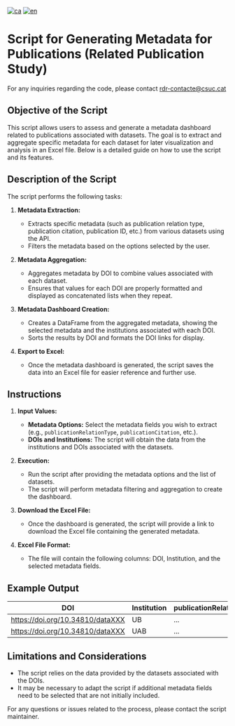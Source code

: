 [![ca](https://img.shields.io/badge/lang-ca-blue.svg)](https://github.com/CSUC/RDR-scripts/blob/main/REVISAT/README.md)
[![en](https://img.shields.io/badge/lang-en-green.svg)](https://github.com/CSUC/RDR-scripts/blob/main/REVISAT/README_ENG.md)
# Script for Generating Metadata for Publications (Related Publication Study)
For any inquiries regarding the code, please contact rdr-contacte@csuc.cat

## Objective of the Script

This script allows users to assess and generate a metadata dashboard related to publications associated with datasets. The goal is to extract and aggregate specific metadata for each dataset for later visualization and analysis in an Excel file. Below is a detailed guide on how to use the script and its features.

## Description of the Script

The script performs the following tasks:

1. **Metadata Extraction:**
    - Extracts specific metadata (such as publication relation type, publication citation, publication ID, etc.) from various datasets using the API.
    - Filters the metadata based on the options selected by the user.

2. **Metadata Aggregation:**
    - Aggregates metadata by DOI to combine values associated with each dataset.
    - Ensures that values for each DOI are properly formatted and displayed as concatenated lists when they repeat.

3. **Metadata Dashboard Creation:**
    - Creates a DataFrame from the aggregated metadata, showing the selected metadata and the institutions associated with each DOI.
    - Sorts the results by DOI and formats the DOI links for display.

4. **Export to Excel:**
    - Once the metadata dashboard is generated, the script saves the data into an Excel file for easier reference and further use.

## Instructions

1. **Input Values:**
    - **Metadata Options:** Select the metadata fields you wish to extract (e.g., `publicationRelationType`, `publicationCitation`, etc.).
    - **DOIs and Institutions:** The script will obtain the data from the institutions and DOIs associated with the datasets.

2. **Execution:**
    - Run the script after providing the metadata options and the list of datasets.
    - The script will perform metadata filtering and aggregation to create the dashboard.

3. **Download the Excel File:**
    - Once the dashboard is generated, the script will provide a link to download the Excel file containing the generated metadata.

4. **Excel File Format:**
    - The file will contain the following columns: DOI, Institution, and the selected metadata fields.

## Example Output

| DOI                                | Institution | publicationRelationType | publicationCitation | publicationIDType | publicationIDNumber | publicationURL |
|------------------------------------|-------------|-------------------------|---------------------|--------------------|----------------------|----------------|
| https://doi.org/10.34810/dataXXX   | UB          | ...                     | ...                 | ...                | ...                  | ...            |
| https://doi.org/10.34810/dataXXX   | UAB         | ...                     | ...                 | ...                | ...                  | ...            |

## Limitations and Considerations

- The script relies on the data provided by the datasets associated with the DOIs.
- It may be necessary to adapt the script if additional metadata fields need to be selected that are not initially included.

For any questions or issues related to the process, please contact the script maintainer.

